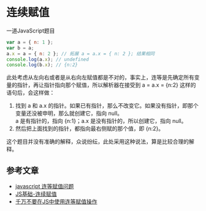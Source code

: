 # 连续赋值

一道JavaScript题目

```JavaScript
var a = { n: 1 };
var b = a;
a.x = a = { n: 2 }; // 拓展 a = a.x = { n: 2 }; 结果相同
console.log(a.x); // undefined
console.log(b.x); // {n:2}
```

此处考虑从左向右或者是从右向左赋值都是不对的，事实上，连等是先确定所有变量的指针，再让指针指向那个赋值，所以解析器在接受到 a = a.x = {n:2} 这样的语句后，会这样做：

1. 找到 a 和 a.x 的指针。如果已有指针，那么不改变它。如果没有指针，即那个变量还没被申明，那么就创建它，指向 null。   
   a 是有指针的，指向 {n:1}；a.x 是没有指针的，所以创建它，指向 null。
2. 然后把上面找到的指针，都指向最右侧赋的那个值，即 {n:2}。

这个题目并没有准确的解释，众说纷纭，此处采用这种说法，算是比较合理的解释。

## 参考文章
- [javascript 连等赋值问题](https://segmentfault.com/q/1010000002637728)
- [JS基础-连续赋值](https://segmentfault.com/a/1190000008475665)
- [千万不要在JS中使用连等赋值操作](https://www.cnblogs.com/xxcanghai/p/4998076.html)